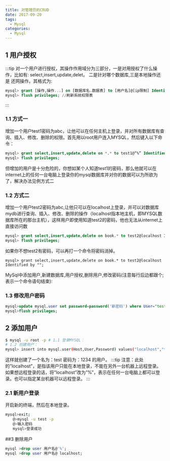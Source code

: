 ```yaml
---
title: 对管理员的CRUD
date: 2017-09-20
tags:
  - Mysql
categories:
  - Mysql
---
```


## 1 用户授权
:::tip
对一个用户进行授权，其操作作用域分为三部分，一是对用授权了什么操作，比如有: select,insert,update,delet。 二是针对哪个数据库,三是本地操作还是
还网操作。其格式为: 
``` sql 
mysql> grant [操作,操作...] on [数据库名.数据表] to [用户名]@[ip限制] Identified by [密码];
mysql> flush privileges; //刷新系统权限表
```
:::
<!-- more -->
### 1.1 方式一
增加一个用户test1密码为abc，让他可以在任何主机上登录，并对所有数据库有查询、插入、修改、删除的权限。首先用以root用户连入MYSQL，然后键入以下命令：
``` sql
mysql> grant select,insert,update,delete on *.* to test1@“%” Identified by “abc”;
mysql> flush privileges; 
```
但增加的用户是十分危险的，你想如某个人知道test1的密码，那么他就可以在internet上的任何一台电脑上登录你的mysql数据库并对你的数据可以为所欲为了，解决办法见例方式二
### 1.2 方式二
增加一个用户test2密码为abc,让他只可以在localhost上登录，并可以对数据库mydb进行查询、插入、修改、删除的操作（localhost指本地主机，即MYSQL数据库所在的那台主机），这样用户即使用知道test2的密码，他也无法从internet上直接访问数
``` sql 
mysql> grant select,insert,update,delete on book.* to test2@localhost Identified by "abc";
mysql> flush privileges; 
```
如果你不想test2有密码，可以再打一个命令将密码消掉。
``` sqy
mysql> grant select,insert,update,delete on book.* to test2@localhost Identified by "";
```
MySql中添加用户,新建数据库,用户授权,删除用户,修改密码(注意每行后边都跟个;表示一个命令语句结束):
### 1.3 修改用户密码
``` sql 
mysql>update mysql.user set password=password('新密码') where User="test" and Host="localhost";
mysql>flush privileges;
```

## 2 添加用户
``` bash
$ mysql -u root -p # 1.1 登录MYSQL：
# 1.2 创建用户：
mysql> insert into mysql.user(Host,User,Password) values("localhost","test",password("1234"));
```
这样就创建了一个名为：test 密码为：1234 的用户。
:::tip
注意：此处的”localhost”，是指该用户只能在本地登录，不能在另外一台机器上远程登录。如果想远程登录的话，将”localhost”改为”%”，表示在任何一台电脑上都可以登录。也可以指定某台机器可以远程登录。
:::
### 2.1 新用户登录
开启新的终端，然后在本地登录。
``` bash 
mysql>exit;
　　@>mysql -u test -p
　　@>输入密码
　　mysql>登录成功
```

##3 删除用户
``` sql 
mysql >drop user 用户名@'%';
mysql >drop user 用户名@ localhost; 
```









